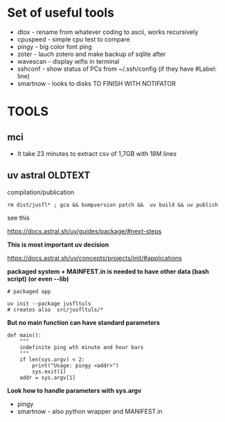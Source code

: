 # Set of useful tools

- dtox - rename from whatever coding to ascii, works recursively
- cpuspeed - simple cpu test to compare
- pingy - big color font ping
- zoter - lauch zotero and make backup of sqlite after
- wavescan - display wifis in terminal
- sshconf - show status of PCs from ~/.ssh/config (if they have #Label: line)
- smartnow - looks to disks TO FINISH WITH NOTIFATOR


# TOOLS

## mci

 - It take 23 minutes to extract csv of 1,7GB with 18M lines



## uv astral OLDTEXT

compilation/publication
```
rm dist/jusfl* ; gca && bumpversion patch &&  uv build && uv publish
```

see this

https://docs.astral.sh/uv/guides/package/#next-steps

**This is most important uv decision**

https://docs.astral.sh/uv/concepts/projects/init/#applications



**packaged system + MAINFEST.in is needed to have other data (bash script)  (or even --lib)**

```
# packaged app

uv init --package jusfltuls
# creates also  src/jusfltuls/*

```


**But no main function can have standard parameters**

```
def main():
    """
    indefinite ping wth minute and hour bars
    """
    if len(sys.argv) < 2:
        print("Usage: pingy <addr>")
        sys.exit(1)
    addr = sys.argv[1]
```

**Look how to handle parameters with sys.argv**

- pingy
 - smartnow - also python wrapper and MANIFEST.in
